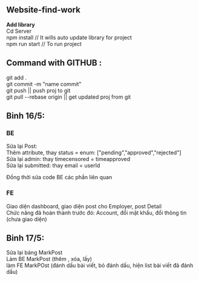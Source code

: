 
## Website-find-work
<b>Add library</b> <br>
Cd Server <br>
npm install // It wills auto update library for project <br>
npm run start // To run project
## Command with GITHUB :<br>
git add . <br>
git commit -m "name commit"<br>
git push || push proj to git <br> 
git pull --rebase origin || get updated proj from git


<h2>Binh 16/5:</h2>
<h3>BE</h3>
Sửa lại Post: <br> 
Thêm attribute, thay status = enum: ["pending","approved","rejected"]  <br> 
Sửa lại admin: thay timecensored = timeapproved <br> 
Sửa lại submitted: thay email = userId <br> 

Đồng thời sửa code BE các phần liên quan <br> 

<h3>FE</h3>
Giao diện dashboard, giao diện post cho Employer, post Detail <br> 
Chức năng đã hoàn thành trước đó: Account, đổi mật khẩu, đổi thông tin (chưa giao diện) <br> 

<h2>Binh 17/5:</h2>
Sửa lại bảng MarkPost <br>
Làm BE MarkPost (thêm , xóa, lấy)<br>
làm FE MarkPOst (đánh dấu bài viết, bỏ đánh dấu, hiện list bài viết đã đánh dấu)<br>
